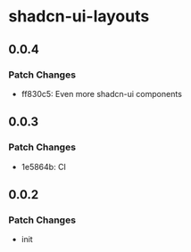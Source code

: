 # shadcn-ui-layouts

## 0.0.4

### Patch Changes

- ff830c5: Even more shadcn-ui components

## 0.0.3

### Patch Changes

- 1e5864b: CI

## 0.0.2

### Patch Changes

- init
